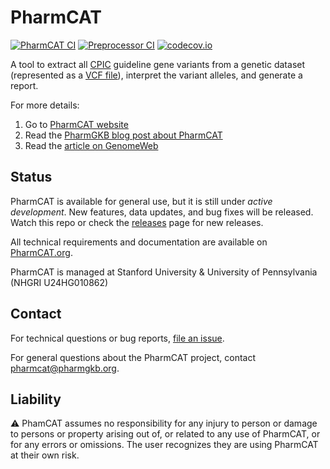 # PharmCAT

[![PharmCAT CI](https://github.com/PharmGKB/PharmCAT/actions/workflows/ci-pharmcat.yml/badge.svg)](https://github.com/PharmGKB/PharmCAT/actions/workflows/ci-pharmcat.yml)
[![Preprocessor CI](https://github.com/PharmGKB/PharmCAT/actions/workflows/ci-preprocessor.yml/badge.svg)](https://github.com/PharmGKB/PharmCAT/actions/workflows/ci-preprocessor.yml)
[![codecov.io](https://codecov.io/github/PharmGKB/PharmCAT/coverage.svg?branch=main)](https://codecov.io/github/PharmGKB/PharmCAT?branch=development)

A tool to extract all [CPIC](https://cpicpgx.org) guideline gene variants from a genetic dataset (represented as a [VCF file](https://github.com/samtools/hts-specs#variant-calling-data-files)), interpret the variant alleles, and generate a report.

For more details:

1. Go to [PharmCAT website](https://pharmcat.org)
2. Read the [PharmGKB blog post about PharmCAT](http://pharmgkb.blogspot.com/2016/04/pharmacogenomics-clinical-annotation.html)
3. Read the [article on GenomeWeb](https://www.genomeweb.com/molecular-diagnostics/researchers-hope-pharmcat-tool-will-help-improve-clinical-implementation)

## Status

PharmCAT is available for general use, but it is still under _active development_. New features, data updates, and bug fixes will be released. Watch this repo or check the [releases](../../releases) page for new releases.

All technical requirements and documentation are available on [PharmCAT.org](https://pharmcat.org).

PharmCAT is managed at Stanford University & University of Pennsylvania (NHGRI U24HG010862)


## Contact

For technical questions or bug reports, [file an issue](https://github.com/PharmGKB/PharmCAT/issues).

For general questions about the PharmCAT project, contact [pharmcat@pharmgkb.org](mailto:pharmcat@pharmgkb.org).


## Liability

:warning: PhamCAT assumes no responsibility for any injury to person or damage to persons or property arising out of, or related to any use of PharmCAT, or for any errors or omissions. The user recognizes they are using PharmCAT at their own risk.
